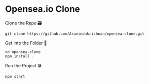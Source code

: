 # Opensea.io Clone

Clone the Repo 🗃️
<br/>
```
git clone https://github.com/Aravindakrishnan/opensea-clone.git
```
Get into the Folder 📁
<br/>
```
cd opensea-clone
npm install .
```
Run the Project 🛠️
<br/>
```
npm start
```